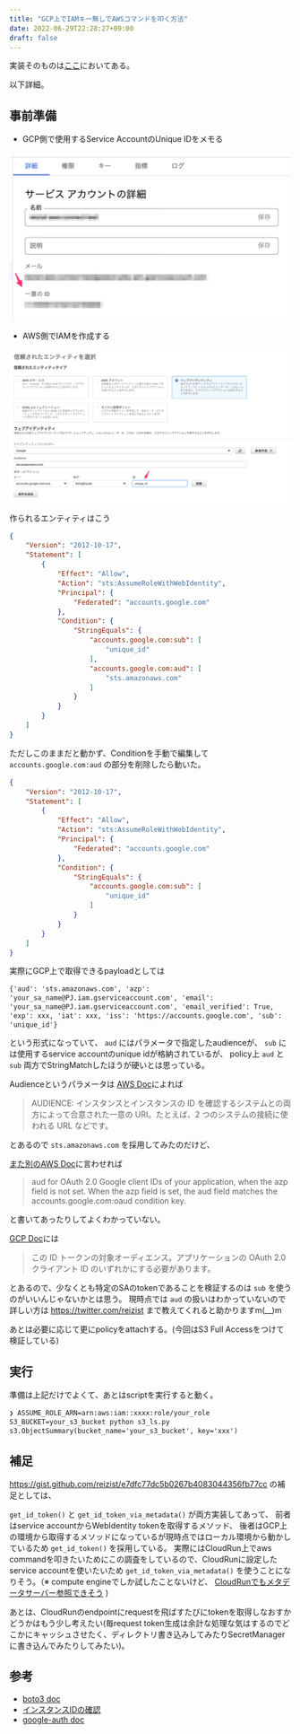 ```yaml
---
title: "GCP上でIAMキー無しでAWSコマンドを叩く方法"
date: 2022-06-29T22:28:27+09:00
draft: false
---
```


実装そのものは[ここ](https://gist.github.com/reizist/e7dfc77dc5b0267b4083044356fb77cc)においてある。

<!--more-->

以下詳細。

## 事前準備

* GCP側で使用するService AccountのUnique IDをメモる

![UniqueId](unique_id.png)

* AWS側でIAMを作成する

![CreateIamRole](create_iam_role.png)



作られるエンティティはこう

```json
{
    "Version": "2012-10-17",
    "Statement": [
        {
            "Effect": "Allow",
            "Action": "sts:AssumeRoleWithWebIdentity",
            "Principal": {
                "Federated": "accounts.google.com"
            },
            "Condition": {
                "StringEquals": {
                    "accounts.google.com:sub": [
                        "unique_id"
                    ],
                    "accounts.google.com:aud": [
                        "sts.amazonaws.com"
                    ]
                }
            }
        }
    ]
}
```

ただしこのままだと動かず、Conditionを手動で編集して
`accounts.google.com:aud` の部分を削除したら動いた。


```json
{
    "Version": "2012-10-17",
    "Statement": [
        {
            "Effect": "Allow",
            "Action": "sts:AssumeRoleWithWebIdentity",
            "Principal": {
                "Federated": "accounts.google.com"
            },
            "Condition": {
                "StringEquals": {
                    "accounts.google.com:sub": [
                        "unique_id"
                    ]
                }
            }
        }
    ]
}
```

実際にGCP上で取得できるpayloadとしては

```
{'aud': 'sts.amazonaws.com', 'azp': 'your_sa_name@PJ.iam.gserviceaccount.com', 'email': 'your_sa_name@PJ.iam.gserviceaccount.com', 'email_verified': True, 'exp': xxx, 'iat': xxx, 'iss': 'https://accounts.google.com', 'sub': 'unique_id'}
```

という形式になっていて、
`aud` にはパラメータで指定したaudienceが、 `sub` には使用するservice accountのunique idが格納されているが、
policy上 `aud` と `sub` 両方でStringMatchしたほうが硬いとは思っている。

Audienceというパラメータは
[AWS Doc](https://cloud.google.com/compute/docs/instances/verifying-instance-identity?hl=ja#curl)によれば

> AUDIENCE: インスタンスとインスタンスの ID を確認するシステムとの両方によって合意された一意の URI。たとえば、2 つのシステムの接続に使われる URL などです。

とあるので `sts.amazonaws.com` を採用してみたのだけど、

[また別のAWS Doc](https://docs.aws.amazon.com/IAM/latest/UserGuide/reference_policies_iam-condition-keys.html)に言わせれば　

> aud for OAuth 2.0 Google client IDs of your application, when the azp field is not set. When the azp field is set, the aud field matches the accounts.google.com:oaud condition key.

と書いてあったりしてよくわかっていない。

[GCP Doc](https://developers.google.com/identity/protocols/oauth2/openid-connect)には

> 	この ID トークンの対象オーディエンス。アプリケーションの OAuth 2.0 クライアント ID のいずれかにする必要があります。

とあるので、少なくとも特定のSAのtokenであることを検証するのは `sub` を使うのがいいんじゃないかとは思う。
現時点では `aud` の扱いはわかっていないので詳しい方は https://twitter.com/reizist まで教えてくれると助かりますm(__)m

あとは必要に応じて更にpolicyをattachする。(今回はS3 Full Accessをつけて検証している)

## 実行
準備は上記だけでよくて、あとはscriptを実行すると動く。

```
❯ ASSUME_ROLE_ARN=arn:aws:iam::xxxx:role/your_role S3_BUCKET=your_s3_bucket python s3_ls.py
s3.ObjectSummary(bucket_name='your_s3_bucket', key='xxx')
```

## 補足
https://gist.github.com/reizist/e7dfc77dc5b0267b4083044356fb77cc
の補足としては、

`get_id_token()` と `get_id_token_via_metadata()` が両方実装してあって、
前者はservice accountからWebIdentity tokenを取得するメソッド、
後者はGCP上の環境から取得するメソッドになっているが現時点ではローカル環境から動かしているため `get_id_token()` を採用している。
実際にはCloudRun上でaws commandを叩きたいためにこの調査をしているので、CloudRunに設定したservice accountを使いたいため `get_id_token_via_metadata()` を使うことになりそう。（※ compute engineでしか試したことないけど、 [CloudRunでもメタデータサーバー参照できそう](https://cloud.google.com/run/docs/securing/service-identity?hl=ja#identity-tokens) )


あとは、CloudRunのendpointにrequestを飛ばすたびにtokenを取得しなおすかどうかはもう少し考えたい(毎request token生成は余計な処理な気はするのでどこかにキャッシュさせたく、ディレクトリ書き込みしてみたりSecretManagerに書き込んでみたりしてみたい)。




## 参考
* [boto3 doc](https://boto3.amazonaws.com/v1/documentation/api/latest/reference/services/sts.html#STS.Client.assume_role_with_web_identity)
* [インスタンスIDの確認](https://cloud.google.com/compute/docs/instances/verifying-instance-identity?hl=ja#curl)
* [google-auth doc](https://google-auth.readthedocs.io/en/master/_modules/google/oauth2/service_account.html#Credentials)


